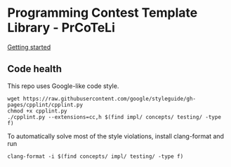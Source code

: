 # Programming Contest Template Library - PrCoTeLi

[Getting started](https://raw.githubusercontent.com/lukakalinovcic/prcoteli/master/doc/getting_started.md)

## Code health

This repo uses Google-like code style.

```
wget https://raw.githubusercontent.com/google/styleguide/gh-pages/cpplint/cpplint.py
chmod +x cpplint.py
./cpplint.py --extensions=cc,h $(find impl/ concepts/ testing/ -type f)
```

To automatically solve most of the style violations, install clang-format and
run

```
clang-format -i $(find concepts/ impl/ testing/ -type f)
```
